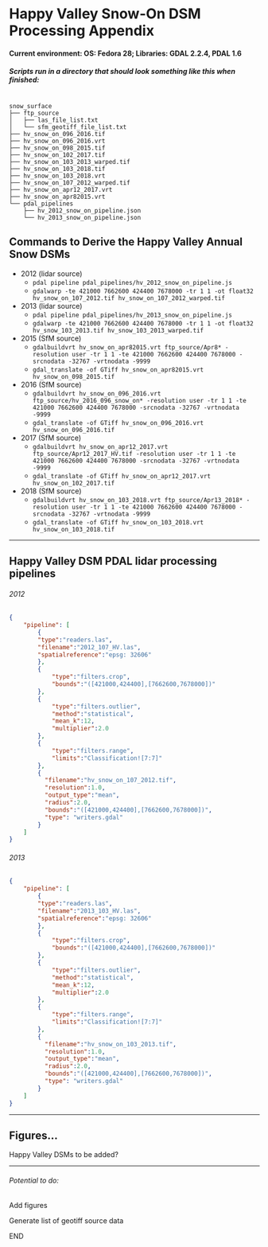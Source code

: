 # Happy Valley Snow-On DSM Processing Appendix
#### Current environment: OS: Fedora 28; Libraries: GDAL 2.2.4, PDAL 1.6
##### Scripts run in a directory that should look something like this when finished:

<pre><code>
snow_surface
├── ftp_source
│   ├── las_file_list.txt
│   └── sfm_geotiff_file_list.txt
├── hv_snow_on_096_2016.tif
├── hv_snow_on_096_2016.vrt
├── hv_snow_on_098_2015.tif
├── hv_snow_on_102_2017.tif
├── hv_snow_on_103_2013_warped.tif
├── hv_snow_on_103_2018.tif
├── hv_snow_on_103_2018.vrt
├── hv_snow_on_107_2012_warped.tif
├── hv_snow_on_apr12_2017.vrt
├── hv_snow_on_apr82015.vrt
└── pdal_pipelines
    ├── hv_2012_snow_on_pipeline.json
    └── hv_2013_snow_on_pipeline.json
</code></pre>

<div style="page-break-after: always;"></div>

## Commands to Derive the Happy Valley Annual Snow DSMs

  - 2012 (lidar source)
    - `pdal pipeline pdal_pipelines/hv_2012_snow_on_pipeline.js`
    - `gdalwarp -te 421000 7662600 424400 7678000 -tr 1 1 -ot float32 hv_snow_on_107_2012.tif hv_snow_on_107_2012_warped.tif`
  - 2013 (lidar source)
    - `pdal pipeline pdal_pipelines/hv_2013_snow_on_pipeline.js`
    - `gdalwarp -te 421000 7662600 424400 7678000 -tr 1 1 -ot float32 hv_snow_103_2013.tif hv_snow_103_2013_warped.tif`
  - 2015 (SfM source)
    - `gdalbuildvrt hv_snow_on_apr82015.vrt ftp_source/Apr8* -resolution user -tr 1 1 -te 421000 7662600 424400 7678000 -srcnodata -32767 -vrtnodata -9999`
    - `gdal_translate -of GTiff hv_snow_on_apr82015.vrt hv_snow_on_098_2015.tif`
  - 2016 (SfM source)
    - `gdalbuildvrt hv_snow_on_096_2016.vrt ftp_source/hv_2016_096_snow_on* -resolution user -tr 1 1 -te 421000 7662600 424400 7678000 -srcnodata -32767 -vrtnodata -9999`
    - `gdal_translate -of GTiff hv_snow_on_096_2016.vrt hv_snow_on_096_2016.tif`
  - 2017 (SfM source)
    - `gdalbuildvrt hv_snow_on_apr12_2017.vrt ftp_source/Apr12_2017_HV.tif -resolution user -tr 1 1 -te 421000 7662600 424400 7678000 -srcnodata -32767 -vrtnodata -9999`
    - `gdal_translate -of GTiff hv_snow_on_apr12_2017.vrt hv_snow_on_102_2017.tif`
  - 2018 (SfM source)
    - `gdalbuildvrt hv_snow_on_103_2018.vrt ftp_source/Apr13_2018* -resolution user -tr 1 1 -te 421000 7662600 424400 7678000 -srcnodata -32767 -vrtnodata -9999`
    - `gdal_translate -of GTiff hv_snow_on_103_2018.vrt hv_snow_on_103_2018.tif`

***
<div style="page-break-after: always;"></div>

## Happy Valley DSM PDAL lidar processing pipelines
###### 2012
```json
{
    "pipeline": [
        {
        "type":"readers.las",
        "filename":"2012_107_HV.las",
        "spatialreference":"epsg: 32606"
        },
        {
            "type":"filters.crop",
            "bounds":"([421000,424400],[7662600,7678000])"
        },
        {
            "type":"filters.outlier",
            "method":"statistical",
            "mean_k":12,
            "multiplier":2.0
        },
        {
            "type":"filters.range",
            "limits":"Classification![7:7]"
        },
        {
          "filename":"hv_snow_on_107_2012.tif",
          "resolution":1.0,
          "output_type":"mean",
          "radius":2.0,
          "bounds":"([421000,424400],[7662600,7678000])",
          "type": "writers.gdal"
        }
    ]
}
```
<div style="page-break-after: always;"></div>

###### 2013
```json
{
    "pipeline": [
        {
        "type":"readers.las",
        "filename":"2013_103_HV.las",
        "spatialreference":"epsg: 32606"
        },
        {
            "type":"filters.crop",
            "bounds":"([421000,424400],[7662600,7678000])"
        },
        {
            "type":"filters.outlier",
            "method":"statistical",
            "mean_k":12,
            "multiplier":2.0
        },
        {
            "type":"filters.range",
            "limits":"Classification![7:7]"
        },
        {
          "filename":"hv_snow_on_103_2013.tif",
          "resolution":1.0,
          "output_type":"mean",
          "radius":2.0,
          "bounds":"([421000,424400],[7662600,7678000])",
          "type": "writers.gdal"
        }
    ]
}
```
<div style="page-break-after: always;"></div>

***

## Figures...

Happy Valley DSMs to be added?

***
<div style="page-break-after: always;"></div>

###### Potential to do:

Add figures

Generate list of geotiff source data

END
